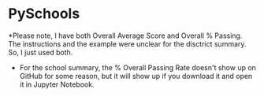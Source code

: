 # PySchools
*Please note, I have both Overall Average Score and Overall % Passing. The instructions and the example were unclear for the disctrict summary. So, I just used both.  
* For the school summary, the % Overall Passing Rate doesn't show up on GitHub for some reason, but it will show up if you download it and open it in Jupyter Notebook. 

